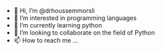 - 👋 Hi, I’m @drhoussemmorsli
- 👀 I’m interested in programming languages
- 🌱 I’m currently learning python
- 💞️ I’m looking to collaborate on the field of Python
- 📫 How to reach me ...

<!---
drhoussemmorsli/drhoussemmorsli is a ✨ special ✨ repository because its `README.md` (this file) appears on your GitHub profile.
You can click the Preview link to take a look at your changes.
--->

